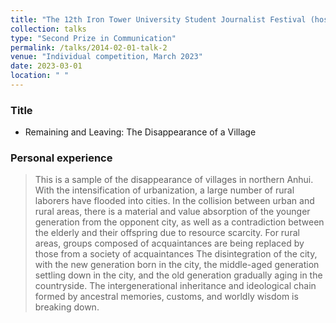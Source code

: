 ```yaml
---
title: "The 12th Iron Tower University Student Journalist Festival (hosted by Henan University)"
collection: talks
type: "Second Prize in Communication"
permalink: /talks/2014-02-01-talk-2
venue: "Individual competition, March 2023"
date: 2023-03-01
location: " "
---
```

### Title
* Remaining and Leaving: The Disappearance of a Village

### Personal experience

> This is a sample of the disappearance of villages in northern Anhui. With the intensification of urbanization, a large number of rural laborers have flooded into cities. In the collision between urban and rural areas, there is a material and value absorption of the younger generation from the opponent city, as well as a contradiction between the elderly and their offspring due to resource scarcity. For rural areas, groups composed of acquaintances are being replaced by those from a society of acquaintances The disintegration of the city, with the new generation born in the city, the middle-aged generation settling down in the city, and the old generation gradually aging in the countryside. The intergenerational inheritance and ideological chain formed by ancestral memories, customs, and worldly wisdom is breaking down.

